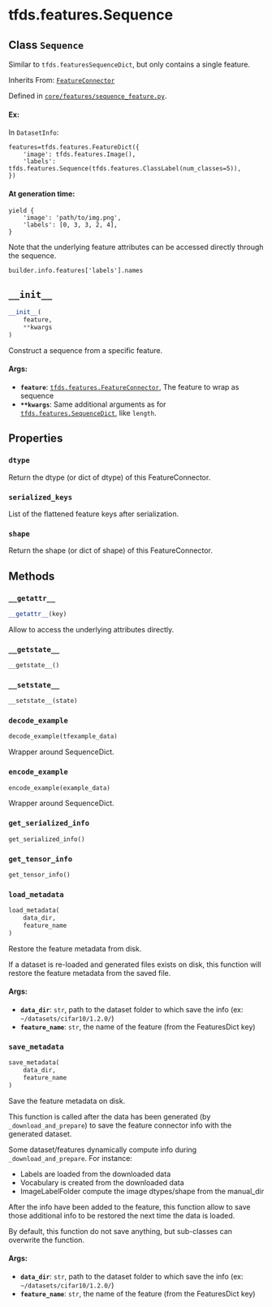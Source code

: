 <div itemscope itemtype="http://developers.google.com/ReferenceObject">
<meta itemprop="name" content="tfds.features.Sequence" />
<meta itemprop="path" content="Stable" />
<meta itemprop="property" content="dtype"/>
<meta itemprop="property" content="serialized_keys"/>
<meta itemprop="property" content="shape"/>
<meta itemprop="property" content="__getattr__"/>
<meta itemprop="property" content="__getstate__"/>
<meta itemprop="property" content="__init__"/>
<meta itemprop="property" content="__setstate__"/>
<meta itemprop="property" content="decode_example"/>
<meta itemprop="property" content="encode_example"/>
<meta itemprop="property" content="get_serialized_info"/>
<meta itemprop="property" content="get_tensor_info"/>
<meta itemprop="property" content="load_metadata"/>
<meta itemprop="property" content="save_metadata"/>
</div>

# tfds.features.Sequence

## Class `Sequence`

Similar to `tfds.featuresSequenceDict`, but only contains a single feature.

Inherits From: [`FeatureConnector`](../../tfds/features/FeatureConnector.md)



Defined in [`core/features/sequence_feature.py`](https://github.com/tensorflow/datasets/tree/master/tensorflow_datasets/core/features/sequence_feature.py).

<!-- Placeholder for "Used in" -->

#### Ex:

In `DatasetInfo`:

```
features=tfds.features.FeatureDict({
    'image': tfds.features.Image(),
    'labels': tfds.features.Sequence(tfds.features.ClassLabel(num_classes=5)),
})
```

#### At generation time:

```
yield {
    'image': 'path/to/img.png',
    'labels': [0, 3, 3, 2, 4],
}
```

Note that the underlying feature attributes can be accessed directly through
the sequence.

```
builder.info.features['labels'].names
```

<h2 id="__init__"><code>__init__</code></h2>

``` python
__init__(
    feature,
    **kwargs
)
```

Construct a sequence from a specific feature.

#### Args:

*   <b>`feature`</b>:
    <a href="../../tfds/features/FeatureConnector.md"><code>tfds.features.FeatureConnector</code></a>,
    The feature to wrap as sequence
*   <b>`**kwargs`</b>: Same additional arguments as for
    <a href="../../tfds/features/SequenceDict.md"><code>tfds.features.SequenceDict</code></a>,
    like `length`.

## Properties

<h3 id="dtype"><code>dtype</code></h3>

Return the dtype (or dict of dtype) of this FeatureConnector.

<h3 id="serialized_keys"><code>serialized_keys</code></h3>

List of the flattened feature keys after serialization.

<h3 id="shape"><code>shape</code></h3>

Return the shape (or dict of shape) of this FeatureConnector.



## Methods

<h3 id="__getattr__"><code>__getattr__</code></h3>

``` python
__getattr__(key)
```

Allow to access the underlying attributes directly.

<h3 id="__getstate__"><code>__getstate__</code></h3>

```python
__getstate__()
```

<h3 id="__setstate__"><code>__setstate__</code></h3>

```python
__setstate__(state)
```

<h3 id="decode_example"><code>decode_example</code></h3>

``` python
decode_example(tfexample_data)
```

Wrapper around SequenceDict.

<h3 id="encode_example"><code>encode_example</code></h3>

``` python
encode_example(example_data)
```

Wrapper around SequenceDict.

<h3 id="get_serialized_info"><code>get_serialized_info</code></h3>

``` python
get_serialized_info()
```



<h3 id="get_tensor_info"><code>get_tensor_info</code></h3>

``` python
get_tensor_info()
```



<h3 id="load_metadata"><code>load_metadata</code></h3>

``` python
load_metadata(
    data_dir,
    feature_name
)
```

Restore the feature metadata from disk.

If a dataset is re-loaded and generated files exists on disk, this function
will restore the feature metadata from the saved file.

#### Args:

*   <b>`data_dir`</b>: `str`, path to the dataset folder to which save the info
    (ex: `~/datasets/cifar10/1.2.0/`)
*   <b>`feature_name`</b>: `str`, the name of the feature (from the FeaturesDict
    key)

<h3 id="save_metadata"><code>save_metadata</code></h3>

``` python
save_metadata(
    data_dir,
    feature_name
)
```

Save the feature metadata on disk.

This function is called after the data has been generated (by
`_download_and_prepare`) to save the feature connector info with the
generated dataset.

Some dataset/features dynamically compute info during
`_download_and_prepare`. For instance:

 * Labels are loaded from the downloaded data
 * Vocabulary is created from the downloaded data
 * ImageLabelFolder compute the image dtypes/shape from the manual_dir

After the info have been added to the feature, this function allow to
save those additional info to be restored the next time the data is loaded.

By default, this function do not save anything, but sub-classes can
overwrite the function.

#### Args:

*   <b>`data_dir`</b>: `str`, path to the dataset folder to which save the info
    (ex: `~/datasets/cifar10/1.2.0/`)
*   <b>`feature_name`</b>: `str`, the name of the feature (from the FeaturesDict
    key)
